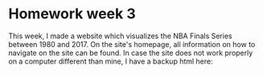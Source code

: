 # Homework week 3
This week, I made a website which visualizes the NBA Finals Series between 1980 and 2017.
On the site's homepage, all information on how to navigate on the site can be found.
In case the site does not work properly on a computer different than mine, I have a backup html here:

